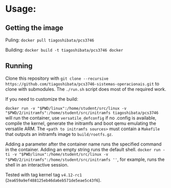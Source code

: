 # Usage:

## Getting the image

Puling: `docker pull tiagoshibata/pcs3746`

Building: `docker build -t tiagoshibata/pcs3746 docker`

## Running

Clone this repository with `git clone --recursive https://github.com/tiagoshibata/pcs3746-sistemas-operacionais.git` to clone with submodules. The `./run.sh` script does most of the required work.

If you need to customize the build:

`docker run -v "$PWD/linux":/home/student/src/linux -v "$PWD/2/initramfs":/home/student/src/initramfs tiagoshibata/pcs3746` will run the container, use `versatile_defconfig` if no .config is available, compile the kernel, generate the initramfs and boot qemu emulating the versatile ARM. The `<path to initramfs sources>` must contain a `Makefile` that outputs an initramfs image to `build/rootfs.gz`.

Adding a parameter after the container name runs the specified command in the container. Adding an empty string runs the default shell. `docker run -ti -v "$PWD/linux":/home/student/src/linux -v "$PWD/2/initramfs":/home/student/src/initramfs ''`, for example, runs the shell in an interactive session.

Tested with tag kernel tag `v4.12-rc1` (`2ea659a9ef488125eb46da6eb571de5eae5c43f6`).
